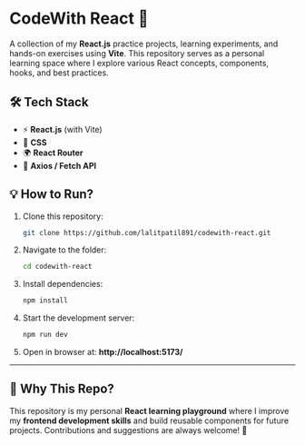 # **CodeWith React 🚀**  
A collection of my **React.js** practice projects, learning experiments, and hands-on exercises using **Vite**. This repository serves as a personal learning space where I explore various React concepts, components, hooks, and best practices.  

<!-- ## **📌 What's Inside?**  
- ✅ Basic React Components & JSX  
- ✅ State Management (`useState`, `useReducer`)  
- ✅ Props & Component Communication  
- ✅ React Hooks (`useEffect`, `useRef`, `useContext`, etc.)  
- ✅ Event Handling & Forms  
- ✅ API Fetching & Async/Await  
- ✅ Routing with React Router  
- ✅ Styled Components & CSS Modules  
- ✅ Optimization Techniques (`useMemo`, `useCallback`)  
- ✅ Custom Hooks & Reusable Components   -->

## **🛠 Tech Stack**  
- ⚡ **React.js** (with Vite)  
- 🎨 **CSS**  <!-- /SCSS & Tailwind**  -->
- 🌍 **React Router**  
- 🔗 **Axios / Fetch API**  

## **💡 How to Run?**  
1. Clone this repository:  
   ```sh
   git clone https://github.com/lalitpatil891/codewith-react.git
   ```
2. Navigate to the folder:  
   ```sh
   cd codewith-react
   ```
3. Install dependencies:  
   ```sh
   npm install
   ```
4. Start the development server:  
   ```sh
   npm run dev
   ```
5. Open in browser at: **http://localhost:5173/**  

---

## **📢 Why This Repo?**  
This repository is my personal **React learning playground** where I improve my **frontend development skills** and build reusable components for future projects. Contributions and suggestions are always welcome! 🚀  
